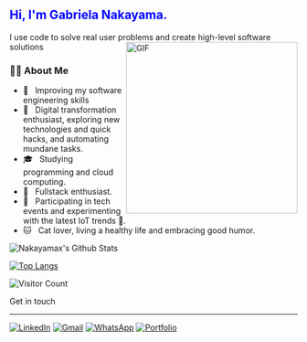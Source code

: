 
<h2 style="color: #0000FF;">Hi, I'm Gabriela Nakayama.</h2>



I use code to solve real user problems and create high-level software solutions
<img align="right" alt="GIF" src="https://media.giphy.com/media/HscDLzkO8EOTmgkhQP/giphy.gif" width="300"/>

<h3> 👨‍🚀 About Me </h3>

- 🔭 &nbsp; Improving my software engineering skills
- 🤔 &nbsp; Digital transformation enthusiast, exploring new technologies and quick hacks, and automating mundane tasks.
- 🎓 &nbsp; Studying programming and cloud computing.
- 🌱 &nbsp; Fullstack enthusiast.
- 🤝 &nbsp; Participating in tech events and experimenting with the latest IoT trends 🤖.
- 🐱 &nbsp; Cat lover, living a healthy life and embracing good humor.



<img align="center" src="https://github-readme-stats.vercel.app/api?username=Nakayamax&include_all_commits=true&count_private=true&show_icons=true&line_height=20&title_color=7A7ADB&icon_color=2234AE&text_color=D3D3D3&bg_color=0,000000,130F40" alt="Nakayamax's Github Stats">

[![Top Langs](https://github-readme-stats.vercel.app/api/top-langs/?username=Nakayamax&layout=compact&text_color=daf7dc&bg_color=151515)](https://github.com/Nakayamax/github-readme-stats)


![Visitor Count](https://profile-counter.glitch.me/Nakayamax/count.svg)

Get in touch
_______________________________________________________________________________________________________________________________________________________________________
[![LinkedIn](https://img.shields.io/badge/LinkedIn-0077B5?style=for-the-badge&logo=linkedin&logoColor=white)](https://www.linkedin.com/in/gabriela-nakayama-3397a0122/)
[![Gmail](https://img.shields.io/badge/Gmail-EA4335?style=for-the-badge&logo=gmail&logoColor=white)](mailto:g.nakayama.gn@gmail.com)
[![WhatsApp](https://img.shields.io/badge/WhatsApp-25D366?style=for-the-badge&logo=whatsapp&logoColor=white)](https://wa.me/5511947975073)
[![Portfolio](https://img.shields.io/badge/Portfolio-000000?style=for-the-badge&logo=portfolio&logoColor=white)](link-do-seu-portfolio)

